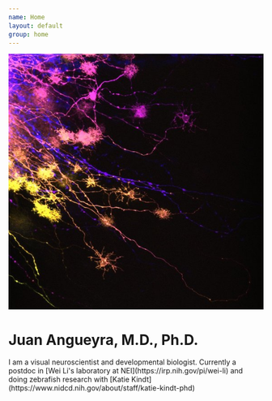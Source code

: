 ```yaml
---
name: Home
layout: default
group: home
---
```


<img src="/static/img/hcBloom.jpg" class="img-responsive center-block" alt="A bloom of horizontal cells in the zebrafish retina"/>

<h1 class="text-center">Juan Angueyra, M.D., Ph.D.</h1>

<p class="lead text-justify">
I am a visual neuroscientist and developmental biologist. Currently a postdoc in [Wei Li's laboratory at NEI](https://irp.nih.gov/pi/wei-li) and doing zebrafish research with [Katie Kindt](https://www.nidcd.nih.gov/about/staff/katie-kindt-phd)   
</p>
